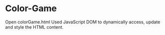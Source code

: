 # Color-Game

Open colorGame.html
Used JavaScript DOM to dynamically access, update and style the HTML content.

